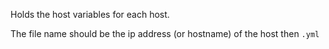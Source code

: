 Holds the host variables for each host.

The file name should be the ip address (or hostname) of the host then `.yml`
